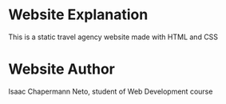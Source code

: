 # Website Explanation #
This is a static travel agency website made with HTML and CSS
# Website Author #
Isaac Chapermann Neto, student of Web Development course